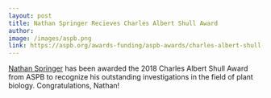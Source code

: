 ```yaml
---
layout: post
title: Nathan Springer Recieves Charles Albert Shull Award
author: 
image: /images/aspb.png
link: https://aspb.org/awards-funding/aspb-awards/charles-albert-shull-award/
---
```


[Nathan Springer](/people/nathan-springer/) has been awarded the 2018 Charles Albert Shull Award from ASPB to recognize his outstanding investigations in the field of plant biology. Congratulations, Nathan!
